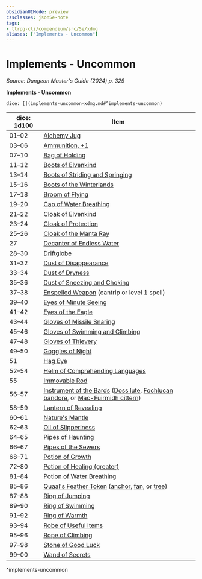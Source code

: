 ```yaml
---
obsidianUIMode: preview
cssclasses: json5e-note
tags:
- ttrpg-cli/compendium/src/5e/xdmg
aliases: ["Implements - Uncommon"]
---
```

# Implements - Uncommon
*Source: Dungeon Master's Guide (2024) p. 329* 

**Implements - Uncommon**

`dice: [](implements-uncommon-xdmg.md#^implements-uncommon)`

| dice: 1d100 | Item |
|-------------|------|
| 01–02 | [Alchemy Jug](3-Compendium/items/alchemy-jug-xdmg.md) |
| 03–06 | [Ammunition, +1](3-Compendium/items/1-ammunition-xdmg.md) |
| 07–10 | [Bag of Holding](3-Compendium/items/bag-of-holding-xdmg.md) |
| 11–12 | [Boots of Elvenkind](3-Compendium/items/boots-of-elvenkind-xdmg.md) |
| 13–14 | [Boots of Striding and Springing](3-Compendium/items/boots-of-striding-and-springing-xdmg.md) |
| 15–16 | [Boots of the Winterlands](3-Compendium/items/boots-of-the-winterlands-xdmg.md) |
| 17–18 | [Broom of Flying](3-Compendium/items/broom-of-flying-xdmg.md) |
| 19–20 | [Cap of Water Breathing](3-Compendium/items/cap-of-water-breathing-xdmg.md) |
| 21–22 | [Cloak of Elvenkind](3-Compendium/items/cloak-of-elvenkind-xdmg.md) |
| 23–24 | [Cloak of Protection](3-Compendium/items/cloak-of-protection-xdmg.md) |
| 25–26 | [Cloak of the Manta Ray](3-Compendium/items/cloak-of-the-manta-ray-xdmg.md) |
| 27 | [Decanter of Endless Water](3-Compendium/items/decanter-of-endless-water-xdmg.md) |
| 28–30 | [Driftglobe](3-Compendium/items/driftglobe-xdmg.md) |
| 31–32 | [Dust of Disappearance](3-Compendium/items/dust-of-disappearance-xdmg.md) |
| 33–34 | [Dust of Dryness](3-Compendium/items/dust-of-dryness-xdmg.md) |
| 35–36 | [Dust of Sneezing and Choking](3-Compendium/items/dust-of-sneezing-and-choking-xdmg.md) |
| 37–38 | [Enspelled Weapon](3-Compendium/items/enspelled-weapon-xdmg.md) (cantrip or level 1 spell) |
| 39–40 | [Eyes of Minute Seeing](3-Compendium/items/eyes-of-minute-seeing-xdmg.md) |
| 41–42 | [Eyes of the Eagle](3-Compendium/items/eyes-of-the-eagle-xdmg.md) |
| 43–44 | [Gloves of Missile Snaring](3-Compendium/items/gloves-of-missile-snaring-xdmg.md) |
| 45–46 | [Gloves of Swimming and Climbing](3-Compendium/items/gloves-of-swimming-and-climbing-xdmg.md) |
| 47–48 | [Gloves of Thievery](3-Compendium/items/gloves-of-thievery-xdmg.md) |
| 49–50 | [Goggles of Night](3-Compendium/items/goggles-of-night-xdmg.md) |
| 51 | [Hag Eye](3-Compendium/items/hag-eye-xdmg.md) |
| 52–54 | [Helm of Comprehending Languages](3-Compendium/items/helm-of-comprehending-languages-xdmg.md) |
| 55 | [Immovable Rod](3-Compendium/items/immovable-rod-xdmg.md) |
| 56–57 | [Instrument of the Bards](3-Compendium/items/instrument-of-the-bards-xdmg.md) ([Doss lute](3-Compendium/items/instrument-of-the-bards-doss-lute-xdmg.md), [Fochlucan bandore](3-Compendium/items/instrument-of-the-bards-fochlucan-bandore-xdmg.md), or [Mac-Fuirmidh cittern](3-Compendium/items/instrument-of-the-bards-mac-fuirmidh-cittern-xdmg.md)) |
| 58–59 | [Lantern of Revealing](3-Compendium/items/lantern-of-revealing-xdmg.md) |
| 60–61 | [Nature's Mantle](3-Compendium/items/natures-mantle-xdmg.md) |
| 62–63 | [Oil of Slipperiness](3-Compendium/items/oil-of-slipperiness-xdmg.md) |
| 64–65 | [Pipes of Haunting](3-Compendium/items/pipes-of-haunting-xdmg.md) |
| 66–67 | [Pipes of the Sewers](3-Compendium/items/pipes-of-the-sewers-xdmg.md) |
| 68–71 | [Potion of Growth](3-Compendium/items/potion-of-growth-xdmg.md) |
| 72–80 | [Potion of Healing (greater)](3-Compendium/items/potion-of-greater-healing-xdmg.md) |
| 81–84 | [Potion of Water Breathing](3-Compendium/items/potion-of-water-breathing-xdmg.md) |
| 85–86 | [Quaal's Feather Token](3-Compendium/items/quaals-feather-token-xdmg.md) ([anchor](3-Compendium/items/quaals-feather-token-anchor-xdmg.md), [fan](3-Compendium/items/quaals-feather-token-fan-xdmg.md), or [tree](3-Compendium/items/quaals-feather-token-tree-xdmg.md)) |
| 87–88 | [Ring of Jumping](3-Compendium/items/ring-of-jumping-xdmg.md) |
| 89–90 | [Ring of Swimming](3-Compendium/items/ring-of-swimming-xdmg.md) |
| 91–92 | [Ring of Warmth](3-Compendium/items/ring-of-warmth-xdmg.md) |
| 93–94 | [Robe of Useful Items](3-Compendium/items/robe-of-useful-items-xdmg.md) |
| 95–96 | [Rope of Climbing](3-Compendium/items/rope-of-climbing-xdmg.md) |
| 97–98 | [Stone of Good Luck](3-Compendium/items/stone-of-good-luck-xdmg.md) |
| 99–00 | [Wand of Secrets](3-Compendium/items/wand-of-secrets-xdmg.md) |
^implements-uncommon